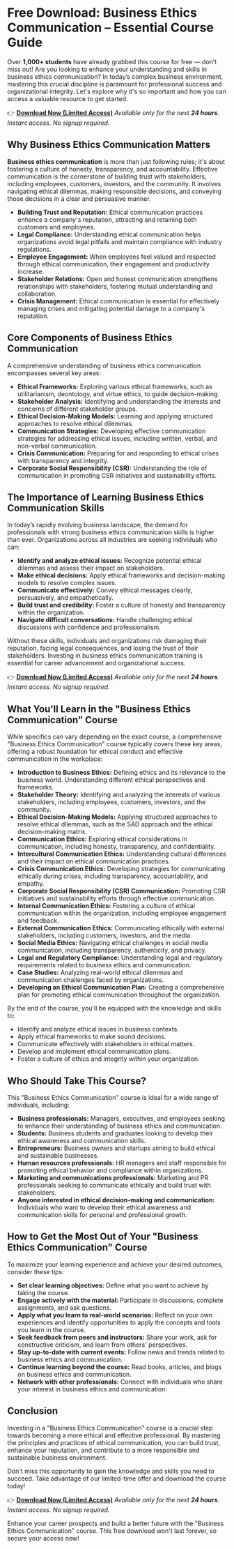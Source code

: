 # Free Download: Business Ethics Communication – Essential Course Guide

Over **1,000+ students** have already grabbed this course for free — don’t miss out!
Are you looking to enhance your understanding and skills in business ethics communication? In today’s complex business environment, mastering this crucial discipline is paramount for professional success and organizational integrity. Let's explore why it's so important and how you can access a valuable resource to get started.

👉 [**Download Now (Limited Access)**](https://udemywork.com/business-ethics-communication)
_Available only for the next **24 hours**. Instant access. No signup required._

## Why Business Ethics Communication Matters

**Business ethics communication** is more than just following rules; it's about fostering a culture of honesty, transparency, and accountability. Effective communication is the cornerstone of building trust with stakeholders, including employees, customers, investors, and the community. It involves navigating ethical dilemmas, making responsible decisions, and conveying those decisions in a clear and persuasive manner.

*   **Building Trust and Reputation:** Ethical communication practices enhance a company's reputation, attracting and retaining both customers and employees.
*   **Legal Compliance:** Understanding ethical communication helps organizations avoid legal pitfalls and maintain compliance with industry regulations.
*   **Employee Engagement:** When employees feel valued and respected through ethical communication, their engagement and productivity increase.
*   **Stakeholder Relations:** Open and honest communication strengthens relationships with stakeholders, fostering mutual understanding and collaboration.
*   **Crisis Management:** Ethical communication is essential for effectively managing crises and mitigating potential damage to a company's reputation.

## Core Components of Business Ethics Communication

A comprehensive understanding of business ethics communication encompasses several key areas:

*   **Ethical Frameworks:** Exploring various ethical frameworks, such as utilitarianism, deontology, and virtue ethics, to guide decision-making.
*   **Stakeholder Analysis:** Identifying and understanding the interests and concerns of different stakeholder groups.
*   **Ethical Decision-Making Models:** Learning and applying structured approaches to resolve ethical dilemmas.
*   **Communication Strategies:** Developing effective communication strategies for addressing ethical issues, including written, verbal, and non-verbal communication.
*   **Crisis Communication:** Preparing for and responding to ethical crises with transparency and integrity.
*   **Corporate Social Responsibility (CSR):** Understanding the role of communication in promoting CSR initiatives and sustainability efforts.

## The Importance of Learning Business Ethics Communication Skills

In today’s rapidly evolving business landscape, the demand for professionals with strong business ethics communication skills is higher than ever. Organizations across all industries are seeking individuals who can:

*   **Identify and analyze ethical issues:** Recognize potential ethical dilemmas and assess their impact on stakeholders.
*   **Make ethical decisions:** Apply ethical frameworks and decision-making models to resolve complex issues.
*   **Communicate effectively:** Convey ethical messages clearly, persuasively, and empathetically.
*   **Build trust and credibility:** Foster a culture of honesty and transparency within the organization.
*   **Navigate difficult conversations:** Handle challenging ethical discussions with confidence and professionalism.

Without these skills, individuals and organizations risk damaging their reputation, facing legal consequences, and losing the trust of their stakeholders. Investing in business ethics communication training is essential for career advancement and organizational success.

👉 [**Download Now (Limited Access)**](https://udemywork.com/business-ethics-communication)
_Available only for the next **24 hours**. Instant access. No signup required._

## What You'll Learn in the "Business Ethics Communication" Course

While specifics can vary depending on the exact course, a comprehensive "Business Ethics Communication" course typically covers these key areas, offering a robust foundation for ethical conduct and effective communication in the workplace:

*   **Introduction to Business Ethics:** Defining ethics and its relevance to the business world. Understanding different ethical perspectives and frameworks.
*   **Stakeholder Theory:** Identifying and analyzing the interests of various stakeholders, including employees, customers, investors, and the community.
*   **Ethical Decision-Making Models:** Applying structured approaches to resolve ethical dilemmas, such as the SAD approach and the ethical decision-making matrix.
*   **Communication Ethics:** Exploring ethical considerations in communication, including honesty, transparency, and confidentiality.
*   **Intercultural Communication Ethics:** Understanding cultural differences and their impact on ethical communication practices.
*   **Crisis Communication Ethics:** Developing strategies for communicating ethically during crises, including transparency, accountability, and empathy.
*   **Corporate Social Responsibility (CSR) Communication:** Promoting CSR initiatives and sustainability efforts through effective communication.
*   **Internal Communication Ethics:** Fostering a culture of ethical communication within the organization, including employee engagement and feedback.
*   **External Communication Ethics:** Communicating ethically with external stakeholders, including customers, investors, and the media.
*   **Social Media Ethics:** Navigating ethical challenges in social media communication, including transparency, authenticity, and privacy.
*   **Legal and Regulatory Compliance:** Understanding legal and regulatory requirements related to business ethics and communication.
*   **Case Studies:** Analyzing real-world ethical dilemmas and communication challenges faced by organizations.
*   **Developing an Ethical Communication Plan:** Creating a comprehensive plan for promoting ethical communication throughout the organization.

By the end of the course, you'll be equipped with the knowledge and skills to:

*   Identify and analyze ethical issues in business contexts.
*   Apply ethical frameworks to make sound decisions.
*   Communicate effectively with stakeholders in ethical matters.
*   Develop and implement ethical communication plans.
*   Foster a culture of ethics and integrity within your organization.

## Who Should Take This Course?

This "Business Ethics Communication" course is ideal for a wide range of individuals, including:

*   **Business professionals:** Managers, executives, and employees seeking to enhance their understanding of business ethics and communication.
*   **Students:** Business students and graduates looking to develop their ethical awareness and communication skills.
*   **Entrepreneurs:** Business owners and startups aiming to build ethical and sustainable businesses.
*   **Human resources professionals:** HR managers and staff responsible for promoting ethical behavior and compliance within organizations.
*   **Marketing and communications professionals:** Marketing and PR professionals seeking to communicate ethically and build trust with stakeholders.
*   **Anyone interested in ethical decision-making and communication:** Individuals who want to develop their ethical awareness and communication skills for personal and professional growth.

## How to Get the Most Out of Your "Business Ethics Communication" Course

To maximize your learning experience and achieve your desired outcomes, consider these tips:

*   **Set clear learning objectives:** Define what you want to achieve by taking the course.
*   **Engage actively with the material:** Participate in discussions, complete assignments, and ask questions.
*   **Apply what you learn to real-world scenarios:** Reflect on your own experiences and identify opportunities to apply the concepts and tools you learn in the course.
*   **Seek feedback from peers and instructors:** Share your work, ask for constructive criticism, and learn from others' perspectives.
*   **Stay up-to-date with current events:** Follow news and trends related to business ethics and communication.
*   **Continue learning beyond the course:** Read books, articles, and blogs on business ethics and communication.
*   **Network with other professionals:** Connect with individuals who share your interest in business ethics and communication.

## Conclusion

Investing in a "Business Ethics Communication" course is a crucial step towards becoming a more ethical and effective professional. By mastering the principles and practices of ethical communication, you can build trust, enhance your reputation, and contribute to a more responsible and sustainable business environment.

Don't miss this opportunity to gain the knowledge and skills you need to succeed. Take advantage of our limited-time offer and download the course today!

👉 [**Download Now (Limited Access)**](https://udemywork.com/business-ethics-communication)
_Available only for the next **24 hours**. Instant access. No signup required._

Enhance your career prospects and build a better future with the "Business Ethics Communication" course. This free download won't last forever, so secure your access now!
